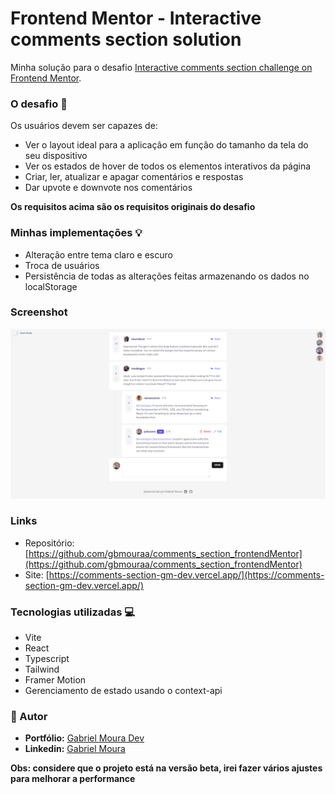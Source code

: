# Frontend Mentor - Interactive comments section solution

Minha solução para o desafio [Interactive comments section challenge on Frontend Mentor](https://www.frontendmentor.io/challenges/interactive-comments-section-iG1RugEG9).

### O desafio 🥷

Os usuários devem ser capazes de:

- Ver o layout ideal para a aplicação em função do tamanho da tela do seu dispositivo
- Ver os estados de hover de todos os elementos interativos da página
- Criar, ler, atualizar e apagar comentários e respostas
- Dar upvote e downvote nos comentários

**Os requisitos acima são os requisitos originais do desafio**

### Minhas implementações 💡

- Alteração entre tema claro e escuro
- Troca de usuários
- Persistência de todas as alterações feitas armazenando os dados no localStorage

### Screenshot

![](./public/screenshot.png)

### Links

- Repositório: [https://github.com/gbmouraa/comments_section_frontendMentor](https://github.com/gbmouraa/comments_section_frontendMentor)
- Site: [https://comments-section-gm-dev.vercel.app/](https://comments-section-gm-dev.vercel.app/)

### Tecnologias utilizadas 💻

- Vite
- React
- Typescript
- Tailwind
- Framer Motion
- Gerenciamento de estado usando o context-api

### 🙋 Autor

- **Portfólio:**  [Gabriel Moura Dev](https://portfolio-gabrieldev.vercel.app/)
- **Linkedin:**  [Gabriel Moura](https://www.linkedin.com/in/gabriel-moura-b63382161/)

**Obs: considere que o projeto está na versão beta, irei fazer vários ajustes para melhorar a performance**
